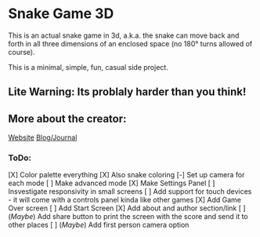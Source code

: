 # Snake Game 3D

This is an actual snake game in 3d, a.k.a. the snake can move back and forth in all three dimensions of an enclosed space (no 180° turns allowed of course).

This is a minimal, simple, fun, casual side project.

## Lite Warning: **Its problaly harder than you think!**

## More about the creator:
[Website](https://danielx-art.github.io/portfolio/)
[Blog/Journal](https://danielx-art.github.io/journal/en/?)

### ToDo:
[X] Color palette everything
[X] Also snake coloring
[-] Set up camera for each mode
[ ] Make advanced mode
[X] Make Settings Panel
[ ] Insvestigate responsivity in small screens 
[ ] Add support for touch devices
    - it will come with a controls panel kinda like other games
[X] Add Game Over screen
[ ] Add Start Screen
[X] Add about and author section/link
[ ] (*Maybe*) Add share button to print the screen with the score and send it to other places
[ ] (*Maybe*) Add first person camera option


